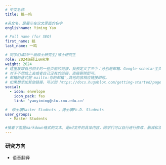 ```yaml
---
# 中文名称
title: 姚一鸣

#英文名，是展示在论文里面的名字
englishname: Yiming Yao

# Full name (for SEO)
first_name: 姚
last_name: 一鸣

# 同学们填20**级硕士研究生/博士研究生
role: 2024级硕士研究生
weight: 2024
# 这里放跟自己相关的一些页面的链接，我预定义了三个：分别是邮箱、Google-scholar主页和github主页
# 对于不想放上去或者自己没有的链接，直接删除即可。
# 邮箱的格式是'mailto:你的邮箱',其他的放相应链接即可。
# 如果想添加其他链接，可以到 https://docs.hugoblox.com/getting-started/page-builder/#icons 上去找图标，或者直接放在下面的详细介绍上
social:
  - icon: envelope
    icon_pack: fas
    link: 'yaoyiming@stu.xmu.edu.cn'

#  硕士填Master Students ，博士填Ph.D. Students
user_groups:
  - Master Students

#接着下面是markdown格式的文本，是md文件的具体内容，同学们可以自行进行修改、删减和添加
---
```

<!-- 以下内容一定要遵循markdown语法 -->
<!-- ###代表的是以三级标题的形式展示后面的文本，* 代表以列表的形式展示后面的文本-->

<!-- 这里可以先放一段简要自我介绍或者是自己想要放上去的一些链接 ，不想放的话也可以删了-->

### 研究方向
* 语音翻译

<!-- 可以放校内外的一些荣誉，包括荣誉称号、奖学金、企业未来之星等等 -->
<!-- ### 获得荣誉
* 荣誉1
* 荣誉2 -->
